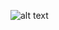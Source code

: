 <!--- ## Hi there 👋 -->
![alt text]([http://url/to/img.png](https://raw.githubusercontent.com/anurag925/anurag925/main/profile_image.png))
<!--
**anurag925/anurag925** is a ✨ _special_ ✨ repository because its `README.md` (this file) appears on your GitHub profile.

Here are some ideas to get you started:

- 🔭 I’m currently working on ...
- 🌱 I’m currently learning ...
- 👯 I’m looking to collaborate on ...
- 🤔 I’m looking for help with ...
- 💬 Ask me about ...
- 📫 How to reach me: ...
- 😄 Pronouns: ...
- ⚡ Fun fact: ...
-->
